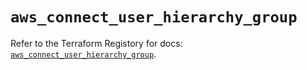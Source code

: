 # `aws_connect_user_hierarchy_group`

Refer to the Terraform Registory for docs: [`aws_connect_user_hierarchy_group`](https://registry.terraform.io/providers/hashicorp/aws/5.30.0/docs/resources/connect_user_hierarchy_group).
